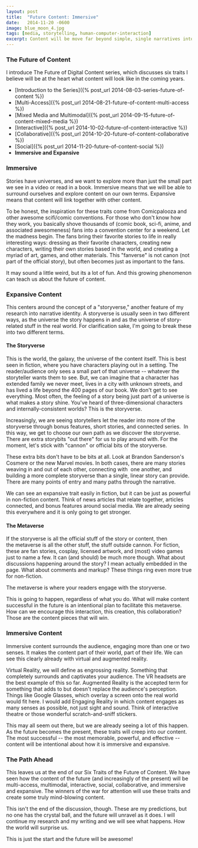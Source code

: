 ```yaml
---
layout: post
title:  "Future Content: Immersive"
date:   2014-11-20 -0600
image: blue_moon_4.jpg
tags: [media, storytelling, human-computer-interaction]
excerpt: Content will be move far beyond simple, single narratives into universes of possibilities.
---
```


### The Future of Content
I introduce The Future of Digital Content series, which discusses six traits I believe will be at the heart what content will look like in the coming years.
- [Introduction to the Series]({% post_url 2014-08-03-series-future-of-content %})
- [Multi-Access]({% post_url 2014-08-21-future-of-content-multi-access %})
- [Mixed Media and Multimodal]({% post_url 2014-09-15-future-of-content-mixed-media %})
- [Interactive]({% post_url 2014-10-02-future-of-content-interactive %})
- [Collaborative]({% post_url 2014-10-20-future-of-content-collaborative %})
- [Social]({% post_url 2014-11-20-future-of-content-social %})
- **Immersive and Expansive**

### Immersive
Stories have universes, and we want to explore more than just the small part we see in a video or read in a book. Immersive means that we will be able to surround ourselves and explore content on our own terms. Expansive means that content will link together with other content.

To be honest, the inspiration for these traits come from Comicpalooza and other awesome scifi/comic conventions. For those who don't know how they work, you basically shove thousands of (comic book, sci-fi, anime, and associated awesomeness) fans into a convention center for a weekend. Let the madness begin. The fans bring their favorite stories to life in really interesting ways: dressing as their favorite characters, creating new characters, writing their own stories based in the world, and creating a myriad of art, games, and other materials. This "fanverse" is not canon (not part of the official story), but often becomes just as important to the fans.

It may sound a little weird, but its a lot of fun. And this growing phenomenon can teach us about the future of content.

### Expansive Content
This centers around the concept of a "storyverse," another feature of my research into narrative identity. A storyverse is usually seen in two different ways, as the universe the story happens in and as the universe of story-related stuff in the real world. For clarification sake, I'm going to break these into two different terms.

#### The Storyverse
This is the world, the galaxy, the universe of the content itself. This is best seen in fiction, where you have characters playing out in a setting. The reader/audience only sees a small part of that universe -- whatever the storyteller wants them to see. But, we can imagine that a character has extended family we never meet, lives in a city with unknown streets, and has lived a life beyond the 400 pages of our book. We don't get to see everything. Most often, the feeling of a story being just part of a universe is what makes a story shine. You've heard of three-dimensional characters and internally-consistent worlds? This is the storyverse.

Increasingly, we are seeing storytellers let the reader into more of the storyverse through bonus features, short stories, and connected series.  In this way, we get to choose our own path as we discover the storyverse. There are extra storybits "out there" for us to play around with. For the moment, let's stick with "cannon" or official bits of the storyverse.

These extra bits don't have to be bits at all. Look at Brandon Sanderson's Cosmere or the new Marvel movies. In both cases, there are many stories weaving in and out of each other, connecting with  one another, and building a more complete storyverse than a single, linear story can provide. There are many points of entry and many paths through the narrative.

We can see an expansive trait easily in fiction, but it can be just as powerful in non-fiction content. Think of news articles that relate together, articles connected, and bonus features around social media. We are already seeing this everywhere and it is only going to get stronger.

#### The Metaverse
If the storyverse is all the official stuff of the story or content, then the metaverse is all the other stuff, the stuff outside cannon. For fiction, these are fan stories, cosplay, licensed artwork, and (most) video games just to name a few. It can (and should) be much more though. What about discussions happening around the story? I mean actually embedded in the page. What about comments and markup? These things ring even more true for non-fiction.

The metaverse is where your readers engage with the storyverse.

This is going to happen, regardless of what you do. What will make content successful in the future is an intentional plan to facilitate this metaverse. How can we encourage this interaction, this creation, this collaboration? Those are the content pieces that will win.

### Immersive Content
Immersive content surrounds the audience, engaging more than one or two senses. It makes the content part of their world, part of their life. We can see this clearly already with virtual and augmented reality.

Virtual Reality, we will define as engrossing reality. Something that completely surrounds and captivates your audience. The VR headsets are the best example of this so far. Augmented Reality is the accepted term for something that adds to but doesn't replace the audience's perception. Things like Google Glasses, which overlay a screen onto the real world would fit here. I would add Engaging Reality in which content engages as many senses as possible, not just sight and sound. Think of interactive theatre or those wonderful scratch-and-sniff stickers.

This may all seem out there, but we are already seeing a lot of this happen. As the future becomes the present, these traits will creep into our content. The most successful -- the most memorable, powerful, and effective -- content will be intentional about how it is immersive and expansive.

### The Path Ahead
This leaves us at the end of our Six Traits of the Future of Content. We have seen how the content of the future (and increasingly of the present) will be multi-access, multimodal, interactive, social, collaborative, and immersive and expansive. The winners of the war for attention will use these traits and create some truly mind-blowing content.

This isn't the end of the discussion, though. These are my predictions, but no one has the crystal ball, and the future will unravel as it does. I will continue my research and my writing and we will see what happens. How the world will surprise us.

This is just the start and the future will be awesome!
